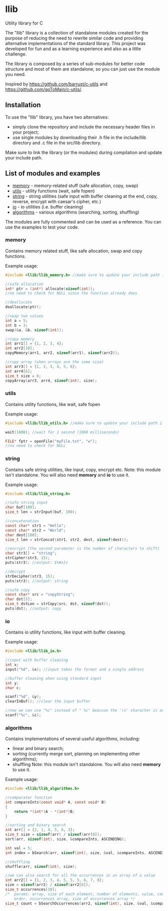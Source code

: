# llib

Utility library for C

The "llib" library is a collection of standalone modules created for the purpose of reducing the need to rewrite similar code and providing alternative implementations of the standard library. This project was developed for fun and as a learning experience and also as a little challenge.

The library is composed by a series of sub-modules for better code structure and most of them are standalone, so you can just use the module you need.

Inspired by https://github.com/barrust/c-utils and https://github.com/goToMain/c-utils/.

## Installation

To use the "llib" library, you have two alternatives:
- simply clone the repository and include the necessary header files in your project;
- use single modules by downloading their .h file in the include/llib directory and .c file in the src/llib directory.

Make sure to link the library (or the modules) during compilation and update your include path.

## List of modules and examples

- [memory](#memory) - memory-related stuff (safe allocation, copy, swap)
- [utils](#utils) - utility functions (wait, safe fopen)
- [string](#string) - string utilities (safe input with buffer cleaning at the end, copy, reverse, encrypt with caesar's cipher, etc.)
- [io](#io) - io utilities (i.e. buffer cleaning)
- [algorithms](#algorithms) - various algorithms (searching, sorting, shuffling)

The modules are fully commented and can be used as a reference.
You can use the examples to test your code.

### memory
Contains memory related stuff, like safe allocation, swap and copy functions.

Example usage:
```c
#include <llib/llib_memory.h> //make sure to update your include path if you use this notation

//safe allocation
int* ptr = (int*) allocate(sizeof(int));
//no need to check for NULL since the function already does

//deallocate
deallocate(ptr);

//swap two values
int a = 5;
int b = 3;
swap(&a, &b, sizeof(int));

//copy memory
int arr1[] = {1, 2, 3, 4};
int arr2[10];
copyMemory(arr1, arr2, sizeof(arr1), sizeof(arr2));

//copy array (when arrays are the same size)
int arr3[] = {1, 2, 3, 4, 5, 6};
int arr4[6];
size_t size = 6;
copyArray(arr3, arr4, sizeof(int), size);
```

### utils
Contains utility functions, like wait, safe fopen

Example usage:
```c
#include <llib/llib_utils.h> //make sure to update your include path if you use this notation

wait(1000); //wait for 1 second (1000 milliseconds)

FILE* fptr = openFile("myFile.txt", "w");
//no need to check for NULL
```

### string
Contains safe string utilities, like input, copy, encrypt etc.
Note: this module isn't standalone. You will also need **memory** and **io** to use it.

Example usage:
```c
#include <llib/llib_string.h>

//safe string input
char buf[100];
size_t len = strInput(buf, 100);

//concatenation
const char* str1 = "Hello";
const char* str2 = "World";
char dest[100];
size_t len = strConcat(str1, str2, dest, sizeof(dest));

//encrypt (the second parameter is the number of characters to shift)
char str3[] = "string";
strCipher(str3, 15);
puts(str3); //output: $%#x}v

//decrypt
strDecipher(str3, 15);
puts(str3); //output: string

//safe copy
const char* src = "copyString";
char dst[5];
size_t dstLen = strCopy(src, dst, sizeof(dst));
puts(dst); //output: copy
```

### io
Contains io utility functions, like input with buffer cleaning.

Example usage:
```c
#include <llib/llib_io.h>

//input with buffer cleaning
int x;
input("%d", &x); //input takes the format and a single address

//buffer cleaning when using standard input
int y;
char c;

scanf("%d", &y);
clearInBuf(); //clear the input buffer

//now we can use "%c" instead of " %c" beacuse the '\n' character is automatically cleared
scanf("%c", &c); 
```

### algorithms
Contains implementations of several useful algorithms, including:
- linear and binary search;
- sorting (currently merge sort, planning on implementing other algorithms);
- shuffling
Note: this module isn't standalone. You will also need **memory** to use it.

Example usage:
```c
#include <llib/llib_algorithms.h>

//comparator function
int compareInts(const void* A, const void* B)
{
    return *(int*)A - *(int*)B;
}

//sorting and binary search
int arr[] = {2, 1, 4, 5, 6, 3};
size_t size = sizeof(arr) / sizeof(arr[0]);
sort(arr, sizeof(int), size, &compareInts, ASCENDING);

int val = 5;
int index = bSearch(arr, sizeof(int), size, &val, &compareInts, ASCENDING);

//shuffling
shuffle(arr, sizeof(int), size);

//we can also search for all the occurrences in an array of a value
int arr2[] = {1, 2, 3, 4, 5, 5, 5, 6, 7, 8};
size = sizeof(arr2) / sizeof(arr2[0]);
size_t occurrences[10];
/*  params: array, size of each element, number of elements, value, comparator function, 
    order, occurrences array, size of occurrences array */
size_t count = bSearchOccurrences(arr2, sizeof(int), size, &val, &compareInts, ASCENDING, occurrences, 10);
```